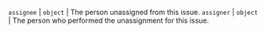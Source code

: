 `assignee` | `object` | The person unassigned from this issue.
`assigner` | `object` | The person who performed the unassignment for this issue.